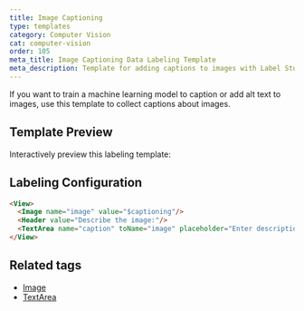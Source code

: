 ```yaml
---
title: Image Captioning
type: templates
category: Computer Vision
cat: computer-vision
order: 105
meta_title: Image Captioning Data Labeling Template
meta_description: Template for adding captions to images with Label Studio for your machine learning and data science projects.
---
```


If you want to train a machine learning model to caption or add alt text to images, use this template to collect captions about images. 

## Template Preview

Interactively preview this labeling template:

<div id="main-preview"></div>

## Labeling Configuration

```html
<View>
  <Image name="image" value="$captioning"/>
  <Header value="Describe the image:"/>
  <TextArea name="caption" toName="image" placeholder="Enter description here..." rows="5" maxSubmissions="1"/>
</View>
```

## Related tags

- [Image](/tags/image.html)
- [TextArea](/tags/textarea.html)